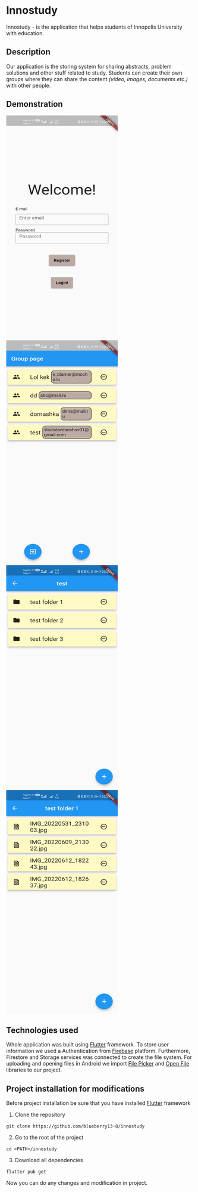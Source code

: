 # Innostudy

Innostudy - is the application that helps students of Innopolis University with education.

## Description

Our application is the storing system for sharing abstracts, problem solutions and other stuff related to study. 
Students can create their own groups where they can share the content <i>(video, images, documents etc.)</i> with other people.

## Demonstration

<p float="left">
  <img src="./screens/start_screen.jpg"/ width="300" height="600">
  <img src="./screens/groups_screen.jpg"/ width="300" height="600">
  <img src="./screens/folders_screen.jpg"/ width="300" height="600">
  <img src="./screens/files_screen.jpg"/ width="300" height="600">
</p>

## Technologies used

Whole application was built using [Flutter](https://flutter.dev) framework.
To store user information we used a Authentication from [Firebase](firebase.google.com) platform.
Furthermore, Firestore and Storage services was connected to create the file system.
For uploading and opening files in Android we import [File Picker](https://pub.dev/packages/file_picker) and [Open File](https://pub.dev/packages/open_file) libraries to our project.

## Project installation for modifications
Before project installation be sure that you have installed [Flutter](https://flutter.dev) framework

1. Clone the repository
```console
git clone https://github.com/blueberry13-8/innostudy
```

2. Go to the root of the project
```console
cd <PATH>/innostudy
```

3. Download all dependencies
```console
flutter pub get
```
Now you can do any changes and modification in project.
